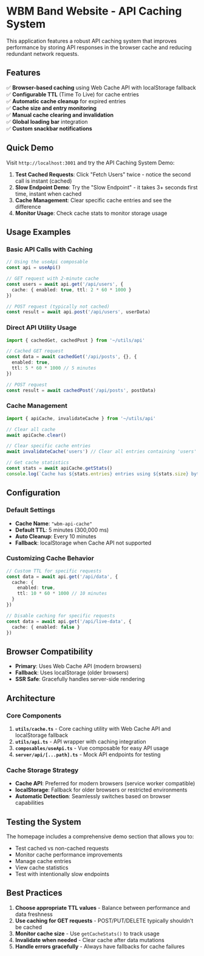 # WBM Band Website - API Caching System

This application features a robust API caching system that improves performance by storing API responses in the browser cache and reducing redundant network requests.

## Features

✅ **Browser-based caching** using Web Cache API with localStorage fallback  
✅ **Configurable TTL** (Time To Live) for cache entries  
✅ **Automatic cache cleanup** for expired entries  
✅ **Cache size and entry monitoring**  
✅ **Manual cache clearing and invalidation**  
✅ **Global loading bar** integration  
✅ **Custom snackbar notifications**

## Quick Demo

Visit `http://localhost:3001` and try the API Caching System Demo:

1. **Test Cached Requests**: Click "Fetch Users" twice - notice the second call is instant (cached)
2. **Slow Endpoint Demo**: Try the "Slow Endpoint" - it takes 3+ seconds first time, instant when cached
3. **Cache Management**: Clear specific cache entries and see the difference
4. **Monitor Usage**: Check cache stats to monitor storage usage

## Usage Examples

### Basic API Calls with Caching

```typescript
// Using the useApi composable
const api = useApi()

// GET request with 2-minute cache
const users = await api.get('/api/users', {
  cache: { enabled: true, ttl: 2 * 60 * 1000 }
})

// POST request (typically not cached)
const result = await api.post('/api/users', userData)
```

### Direct API Utility Usage

```typescript
import { cachedGet, cachedPost } from '~/utils/api'

// Cached GET request
const data = await cachedGet('/api/posts', {}, {
  enabled: true,
  ttl: 5 * 60 * 1000 // 5 minutes
})

// POST request
const result = await cachedPost('/api/posts', postData)
```

### Cache Management

```typescript
import { apiCache, invalidateCache } from '~/utils/api'

// Clear all cache
await apiCache.clear()

// Clear specific cache entries
await invalidateCache('users') // Clear all entries containing 'users'

// Get cache statistics
const stats = await apiCache.getStats()
console.log(`Cache has ${stats.entries} entries using ${stats.size} bytes`)
```

## Configuration

### Default Settings

- **Cache Name**: `"wbm-api-cache"`
- **Default TTL**: 5 minutes (300,000 ms)
- **Auto Cleanup**: Every 10 minutes
- **Fallback**: localStorage when Cache API not supported

### Customizing Cache Behavior

```typescript
// Custom TTL for specific requests
const data = await api.get('/api/data', {
  cache: { 
    enabled: true, 
    ttl: 10 * 60 * 1000 // 10 minutes
  }
})

// Disable caching for specific requests
const data = await api.get('/api/live-data', {
  cache: { enabled: false }
})
```

## Browser Compatibility

- **Primary**: Uses Web Cache API (modern browsers)
- **Fallback**: Uses localStorage (older browsers)
- **SSR Safe**: Gracefully handles server-side rendering

## Architecture

### Core Components

1. **`utils/cache.ts`** - Core caching utility with Web Cache API and localStorage fallback
2. **`utils/api.ts`** - API wrapper with caching integration
3. **`composables/useApi.ts`** - Vue composable for easy API usage
4. **`server/api/[...path].ts`** - Mock API endpoints for testing

### Cache Storage Strategy

- **Cache API**: Preferred for modern browsers (service worker compatible)
- **localStorage**: Fallback for older browsers or restricted environments
- **Automatic Detection**: Seamlessly switches based on browser capabilities

## Testing the System

The homepage includes a comprehensive demo section that allows you to:

- Test cached vs non-cached requests
- Monitor cache performance improvements
- Manage cache entries
- View cache statistics
- Test with intentionally slow endpoints

## Best Practices

1. **Choose appropriate TTL values** - Balance between performance and data freshness
2. **Use caching for GET requests** - POST/PUT/DELETE typically shouldn't be cached
3. **Monitor cache size** - Use `getCacheStats()` to track usage
4. **Invalidate when needed** - Clear cache after data mutations
5. **Handle errors gracefully** - Always have fallbacks for cache failures
